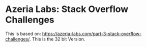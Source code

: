 # Azeria Labs: Stack Overflow Challenges

This is based on: https://azeria-labs.com/part-3-stack-overflow-challenges/.
This is the 32 bit Version.
